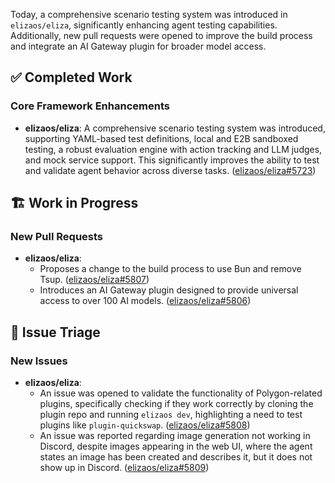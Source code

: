 Today, a comprehensive scenario testing system was introduced in `elizaos/eliza`, significantly enhancing agent testing capabilities. Additionally, new pull requests were opened to improve the build process and integrate an AI Gateway plugin for broader model access.

## ✅ Completed Work
### Core Framework Enhancements
*   **elizaos/eliza**: A comprehensive scenario testing system was introduced, supporting YAML-based test definitions, local and E2B sandboxed testing, a robust evaluation engine with action tracking and LLM judges, and mock service support. This significantly improves the ability to test and validate agent behavior across diverse tasks. ([elizaos/eliza#5723](https://github.com/elizaos/eliza/pull/5723))

## 🏗️ Work in Progress
### New Pull Requests
*   **elizaos/eliza**:
    *   Proposes a change to the build process to use Bun and remove Tsup. ([elizaos/eliza#5807](https://github.com/elizaos/eliza/pull/5807))
    *   Introduces an AI Gateway plugin designed to provide universal access to over 100 AI models. ([elizaos/eliza#5806](https://github.com/elizaos/eliza/pull/5806))

## 🐞 Issue Triage
### New Issues
*   **elizaos/eliza**:
    *   An issue was opened to validate the functionality of Polygon-related plugins, specifically checking if they work correctly by cloning the plugin repo and running `elizaos dev`, highlighting a need to test plugins like `plugin-quickswap`. ([elizaos/eliza#5808](https://github.com/elizaos/eliza/issues/5808))
    *   An issue was reported regarding image generation not working in Discord, despite images appearing in the web UI, where the agent states an image has been created and describes it, but it does not show up in Discord. ([elizaos/eliza#5809](https://github.com/elizaos/eliza/issues/5809))